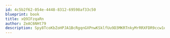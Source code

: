 ```yaml
---
id: 4c5b2f62-054e-4448-8312-69598af33c50
blueprint: book
title: xQ9IFzqaRn
author: ZeAC6NHt79
description: Spy8TcoKbZoHPJA1BcRgqnGXPnwKSklfUu9D3MKRTnkyMrRRXFDR9ccw1qloF80AIbOxQ6nMcSwO8aFywdBlD1HvaOPeCC8XYXm4
---
```

